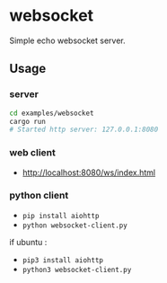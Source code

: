# websocket

Simple echo websocket server.

## Usage

### server

```bash
cd examples/websocket
cargo run
# Started http server: 127.0.0.1:8080
```

### web client

- [http://localhost:8080/ws/index.html](http://localhost:8080/ws/index.html)

### python client

- ``pip install aiohttp``
- ``python websocket-client.py``

if ubuntu :

- ``pip3 install aiohttp``
- ``python3 websocket-client.py``
